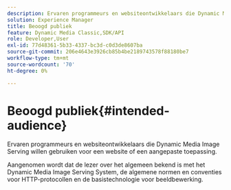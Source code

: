 ```yaml
---
description: Ervaren programmeurs en websiteontwikkelaars die Dynamic Media Image Serving willen gebruiken voor een website of een aangepaste toepassing.
solution: Experience Manager
title: Beoogd publiek
feature: Dynamic Media Classic,SDK/API
role: Developer,User
exl-id: 77d48361-5b33-4337-bc3d-c0d3de8607ba
source-git-commit: 206e4643e3926cb85b4be2189743578f88180be7
workflow-type: tm+mt
source-wordcount: '70'
ht-degree: 0%

---
```


# Beoogd publiek{#intended-audience}

Ervaren programmeurs en websiteontwikkelaars die Dynamic Media Image Serving willen gebruiken voor een website of een aangepaste toepassing.

Aangenomen wordt dat de lezer over het algemeen bekend is met het Dynamic Media Image Serving System, de algemene normen en conventies voor HTTP-protocollen en de basistechnologie voor beeldbewerking.
